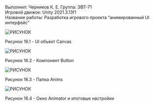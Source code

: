 Выполнил: Черников К. Е. 
Группа: ЭВТ-71  
Игровой движок: Unity 2021.3.13f1  
Название работы: Разработка игрового проекта “анимированный UI интерфейс”




![РИСУНОК](https://gspics.org/images/2022/12/03/0Xehlw.png)  

Рисунок 16.1 - UI объект Canvas 

![РИСУНОК](https://gspics.org/images/2022/12/03/0XeEKh.png)  

Рисунок 16.2 - Компонент Button

![РИСУНОК](https://gspics.org/images/2022/12/03/0XeHnN.png)  

Рисунок 16.3 - Папка Anims

![РИСУНОК](https://gspics.org/images/2022/12/03/0XeQpv.png)  

Рисунок 16.4 - Окно Animator и итоговые настройки
